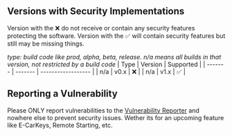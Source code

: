 ## Versions with Security Implementations

Version with the :x: do not receive or contain any security features protecting the software. 
Version with the :white_check_mark: will contain security features but still may be missing things.


*type: build code like prod, alpha, beta, release. n/a means all builds in that version, not restricted by a build code*
| Type    | Version | Supported          |
| ------- | ------- | ------------------ |
| n/a     | v0.x    | :x:                |
| n/a     | v1.x    | :white_check_mark: |


## Reporting a Vulnerability

Please ONLY report vulnerabilities to the [Vulnerability Reporter](https://github.com/ffluxxus/unity-headunit/security/advisories) and nowhere else to prevent security issues. Wether its for an upcoming feature like E-CarKeys, Remote Starting, etc. 
